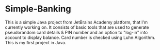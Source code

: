 # Simple-Banking
This is a simple Java project from JetBrains Academy platform, that I'm currently working on. It consists of basic tools that are used to generate pseudorandom
card details & PIN number and an option to "log-in" into account to display balance. Card number is checked using Luhn Algorithm. This is my first project in Java. 
